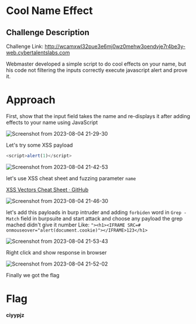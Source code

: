 # Cool Name Effect

## Challenge Description

Challenge Link: http://wcamxwl32pue3e6mj0wz0mehw3oendvje7r4be3y-web.cybertalentslabs.com

Webmaster developed a simple script to do cool effects on your name, but his code not filtering the inputs correctly execute javascript alert and prove it.

# Approach

First, show that the input field takes the name and re-displays it after adding effects to your name using JavaScript

![Screenshot from 2023-08-04 21-29-30](https://github.com/MohammedHawary/CTF-Challenges-Writeups/assets/94152045/9a787244-a81a-4694-b32f-d77b75968e62)

Let's try some XSS payload 

```js
<script>alert(1)</script>
```

![Screenshot from 2023-08-04 21-42-53](https://github.com/MohammedHawary/CTF-Challenges-Writeups/assets/94152045/fb141401-16c6-43af-8004-be507df5b9b9)

let's use XSS cheat sheet and fuzzing parameter `name`

[XSS Vectors Cheat Sheet · GitHub](https://gist.github.com/kurobeats/9a613c9ab68914312cbb415134795b45)

![Screenshot from 2023-08-04 21-46-30](https://github.com/MohammedHawary/CTF-Challenges-Writeups/assets/94152045/450769f1-8f54-46e0-9ad5-ca09f916e977)

let's add this payloads in burp intruder and adding `forbiden` word in `Grep - Match` field in burpsuite and start attack and choose any payload the grep mached didn't give it number Like: `"><h1><IFRAME SRC=# onmouseover="alert(document.cookie)"></IFRAME>123</h1>` 

![Screenshot from 2023-08-04 21-53-43](https://github.com/MohammedHawary/CTF-Challenges-Writeups/assets/94152045/3dd27f53-c770-4711-939c-c99531cbe236)

Right click and show response in browser

![Screenshot from 2023-08-04 21-52-02](https://github.com/MohammedHawary/CTF-Challenges-Writeups/assets/94152045/93b65931-eac9-4d14-a9da-87f66331dcbf)

Finally we got the flag

# Flag

**ciyypjz**

# 
